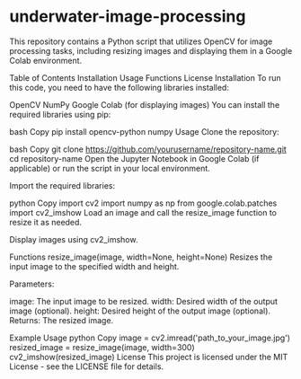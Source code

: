 # underwater-image-processing

This repository contains a Python script that utilizes OpenCV for image processing tasks, including resizing images and displaying them in a Google Colab environment.

Table of Contents
Installation
Usage
Functions
License
Installation
To run this code, you need to have the following libraries installed:

OpenCV
NumPy
Google Colab (for displaying images)
You can install the required libraries using pip:

bash
Copy
pip install opencv-python numpy
Usage
Clone the repository:

bash
Copy
git clone https://github.com/yourusername/repository-name.git
cd repository-name
Open the Jupyter Notebook in Google Colab (if applicable) or run the script in your local environment.

Import the required libraries:

python
Copy
import cv2
import numpy as np
from google.colab.patches import cv2_imshow
Load an image and call the resize_image function to resize it as needed.

Display images using cv2_imshow.

Functions
resize_image(image, width=None, height=None)
Resizes the input image to the specified width and height.

Parameters:

image: The input image to be resized.
width: Desired width of the output image (optional).
height: Desired height of the output image (optional).
Returns: The resized image.

Example Usage
python
Copy
image = cv2.imread('path_to_your_image.jpg')
resized_image = resize_image(image, width=300)
cv2_imshow(resized_image)
License
This project is licensed under the MIT License - see the LICENSE file for details.


